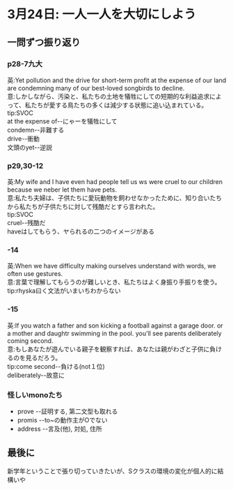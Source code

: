 # 3月24日: 一人一人を大切にしよう
## 一問ずつ振り返り
### p28-7九大
英:Yet pollution and the drive for short-term profit at the expense of our land are condemning many of our best-loved songbirds to decline.  
意:しかしながら、汚染と、私たちの土地を犠牲にしての短期的な利益追求によって、私たちが愛する鳥たちの多くは減少する状態に追い込まれている。  
tip:SVOC  
    at the expense of--にゃーを犠牲にして  
    condemn--非難する  
    drive--衝動  
    文頭のyet--逆説  
### p29,30-12
英:My wife and I have even had people tell us ws were cruel to our children because we neber let them have pets.  
意:私たち夫婦は、子供たちに愛玩動物を飼わせなかったために、知り合いたちから私たちが子供たちに対して残酷だとすら言われた。  
tip:SVOC  
    cruel--残酷だ  
    haveはしてもらう、ヤられるの二つのイメージがある
### -14
英:When we have difficulty making ourselves understand with words, we often use gestures.  
意:言葉で理解してもらうのが難しいとき、私たちはよく身振り手振りを使う。  
tip:rhyska曰く文法がいまいちわからない  
### -15
英:If you watch a father and son kicking a football against a garage door.
or a mother and daughtr swimming in the pool.
you'll see parents deliberately coming second.  
意:もしあなたが遊んでいる親子を観察すれば、あなたは親がわざと子供に負けるのを見るだろう。  
tip:come second--負ける(not１位)  
    deliberately--故意に
### 怪しいmonoたち
+ prove --証明する, 第二文型も取れる
+ promis --to~の動作主がOでない
+ address --言及(他), 対処, 住所
## 最後に
新学年ということで張り切っていきたいが、Sクラスの環境の変化が個人的に結構いや
